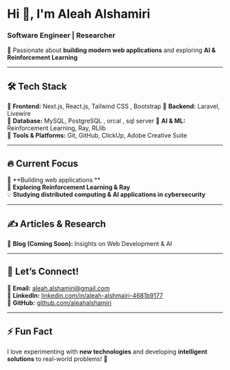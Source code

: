 # Hi 👋, I'm Aleah Alshamiri  
### Software Engineer | Researcher  

🚀 Passionate about **building modern web applications** and exploring **AI & Reinforcement Learning**  

---

## 🛠 Tech Stack  
🔹 **Frontend:** Next.js, React.js, Tailwind CSS , Bootstrap
🔹 **Backend:** Laravel, Livewire  
🔹 **Database:** MySQL, PostgreSQL , orcal , sql server
🔹 **AI & ML:** Reinforcement Learning, Ray, RLlib  
🔹 **Tools & Platforms:** Git, GitHub, ClickUp, Adobe Creative Suite  

---

## 🔥 Current Focus  
🔭 **Building web applications **  
📖 **Exploring Reinforcement Learning & Ray**  
💡 **Studying distributed computing & AI applications in cybersecurity**  

---

## ✍️ Articles & Research    
📝 **Blog (Coming Soon):** Insights on Web Development & AI  

---

## 🤝 Let’s Connect!  
📧 **Email:** aleah.alshamiri@gmail.com  
💼 **LinkedIn:** [linkedin.com/in/aleah-alshmairi-4681b9177](https://www.linkedin.com/in/aleah-alshmairi-4681b9177/)  
🐙 **GitHub:** [github.com/aleahalshamiri](http://github.com/aleahalshamiri)  

---

## ⚡ Fun Fact  
I love experimenting with **new technologies** and developing **intelligent solutions** to real-world problems! 🚀  
